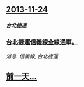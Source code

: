 ## [2013-11-24](/news/2013/11/24/index.md)

##### 台北捷運
### [台北捷運信義線全線通車。 ](/news/2013/11/24/台北捷運信義線全線通車.md)
_消息: 信義線, 台北捷運_

## [前一天...](/news/2013/11/20/index.md)

